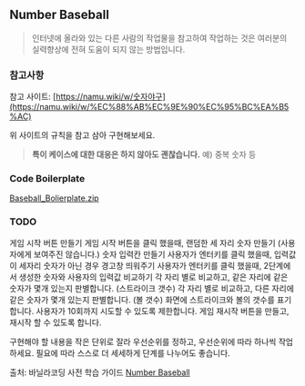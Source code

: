 ## Number Baseball

> 인터넷에 올라와 있는 다른 사람의 작업물을 참고하여 작업하는 것은 여러분의 실력향상에 전혀 도움이 되지 않는 방법입니다.

### 참고사항
참고 사이트: [https://namu.wiki/w/숫자야구](https://namu.wiki/w/%EC%88%AB%EC%9E%90%EC%95%BC%EA%B5%AC)

위 사이트의 규칙을 참고 삼아 구현해보세요.

> **특이 케이스에 대한 대응은 하지 않아도 괜찮습니다.** 예) 중복 숫자 등

### Code Boilerplate
[Baseball_Bolierplate.zip](https://book.vanillacoding.co/starter-kit/step-6/baseball)

### TODO
게임 시작 버튼 만들기
게임 시작 버튼을 클릭 했을때, 랜덤한 세 자리 숫자 만들기 (사용자에게 보여주진 않습니다.)
숫자 입력칸 만들기
사용자가 엔터키를 클릭 했을때, 입력값이 세자리 숫자가 아닌 경우 경고창 띄워주기
사용자가 엔터키를 클릭 했을때, 2단계에서 생성한 숫자와 사용자의 입력값 비교하기
각 자리 별로 비교하고, 같은 자리에 같은 숫자가 몇개 있는지 판별합니다. (스트라이크 갯수)
각 자리 별로 비교하고, 다른 자리에 같은 숫자가 몇개 있는지 판별합니다. (볼 갯수)
화면에 스트라이크와 볼의 갯수를 표기합니다.
사용자가 10회까지 시도할 수 있도록 제한합니다.
게임 재시작 버튼을 만들고, 재시작 할 수 있도록 합니다.

구현해야 할 내용을 작은 단위로 잘라 우선순위를 정하고, 우선순위에 따라 하나씩 작업하세요. 필요에 따라 스스로 더 세세하게 단계를 나누어도 좋습니다.


출처: 바닐라코딩 사전 학습 가이드 [Number Baseball](https://book.vanillacoding.co/starter-kit/step-6/baseball)
